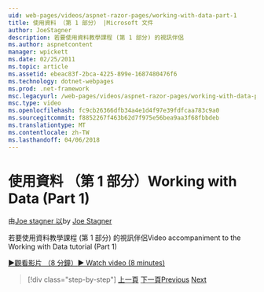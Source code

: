 ```yaml
---
uid: web-pages/videos/aspnet-razor-pages/working-with-data-part-1
title: 使用資料 （第 1 部分） |Microsoft 文件
author: JoeStagner
description: 若要使用資料教學課程 (第 1 部分) 的視訊伴侶
ms.author: aspnetcontent
manager: wpickett
ms.date: 02/25/2011
ms.topic: article
ms.assetid: ebeac83f-2bca-4225-899e-1687480476f6
ms.technology: dotnet-webpages
ms.prod: .net-framework
msc.legacyurl: /web-pages/videos/aspnet-razor-pages/working-with-data-part-1
msc.type: video
ms.openlocfilehash: fc9cb26366dfb34a4e1d4f97e39fdfcaa783c9a0
ms.sourcegitcommit: f8852267f463b62d7f975e56bea9aa3f68fbbdeb
ms.translationtype: MT
ms.contentlocale: zh-TW
ms.lasthandoff: 04/06/2018
---
```

<a name="working-with-data-part-1"></a><span data-ttu-id="0923e-103">使用資料 （第 1 部分）</span><span class="sxs-lookup"><span data-stu-id="0923e-103">Working with Data (Part 1)</span></span>
====================
<span data-ttu-id="0923e-104">由[Joe stagner 以](https://github.com/JoeStagner)</span><span class="sxs-lookup"><span data-stu-id="0923e-104">by [Joe Stagner](https://github.com/JoeStagner)</span></span>

<span data-ttu-id="0923e-105">若要使用資料教學課程 (第 1 部分) 的視訊伴侶</span><span class="sxs-lookup"><span data-stu-id="0923e-105">Video accompaniment to the Working with Data tutorial (Part 1)</span></span>

[<span data-ttu-id="0923e-106">&#9654;觀看影片 （8 分鐘）</span><span class="sxs-lookup"><span data-stu-id="0923e-106">&#9654; Watch video (8 minutes)</span></span>](https://channel9.msdn.com/Blogs/ASP-NET-Site-Videos/working-with-data-part-1)

> [!div class="step-by-step"]
> <span data-ttu-id="0923e-107">[上一頁](working-with-forms-part-2.md)
> [下一頁](working-with-data-part-2.md)</span><span class="sxs-lookup"><span data-stu-id="0923e-107">[Previous](working-with-forms-part-2.md)
[Next](working-with-data-part-2.md)</span></span>
